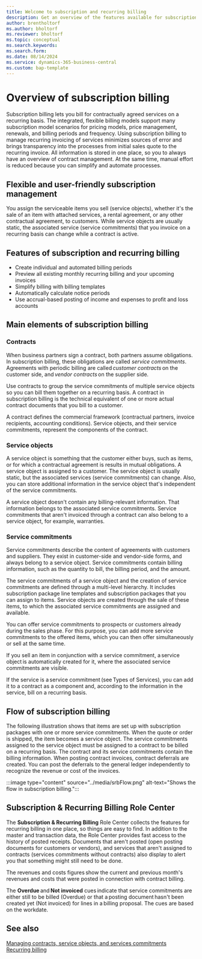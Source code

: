 ```yaml
---
title: Welcome to subscription and recurring billing 
description: Get an overview of the features available for subscription and recurring billing.
author: brentholtorf
ms.author: bholtorf
ms.reviewer: bholtorf
ms.topic: conceptual
ms.search.keywords: 
ms.search.form: 
ms.date: 08/14/2024
ms.service: dynamics-365-business-central
ms.custom: bap-template
---
```


# Overview of subscription billing

Subscription billing lets you bill for contractually agreed services on a recurring basis. The integrated, flexible billing models support many subscription model scenarios for pricing models, price management, renewals, and billing periods and frequency. Using subscription billing to manage recurring invoicing of services minimizes sources of error and brings transparency into the processes from initial sales quote to the recurring invoice. All information is stored in one place, so you to always have an overview of contract management. At the same time, manual effort is reduced because you can simplify and automate processes.  

## Flexible and user-friendly subscription management

You assign the serviceable items you sell (service objects), whether it's the sale of an item with attached services, a rental agreement, or any other contractual agreement, to customers. While service objects are usually static, the associated service (service commitments) that you invoice on a recurring basis can change while a contract is active.

## Features of subscription and recurring billing

* Create individual and automated billing periods
* Preview all existing monthly recurring billing and your upcoming invoices
* Simplify billing with billing templates
* Automatically calculate notice periods
* Use accrual-based posting of income and expenses to profit and loss accounts

## Main elements of subscription billing 

### Contracts​

When business partners sign a contract, both partners assume obligations. In subscription billing, these obligations are called *service commitments*. Agreements with periodic billing are called *customer contracts* on the customer side, and *vendor contracts* on the supplier side.

Use contracts to group the service commitments of multiple service objects so you can bill them together on a recurring basis. A contract in subscription billing is the technical equivalent of one or more actual contract documents that you bill to a customer.

A contract defines the commercial framework (contractual partners, invoice recipients, accounting conditions). Service objects, and their service commitments, represent the components of the contract.

### Service objects​

A service object is something that the customer either buys, such as items, or for which a contractual agreement is results in mutual obligations. A service object is assigned to a customer. The service object is usually static, but the associated services (service commitments) can change. Also, you can store additional information in the service object that's independent of the service commitments.

A service object doesn't contain any billing-relevant information. That information belongs to the associated service commitments. Service commitments that aren't invoiced through a contract can also belong to a service object, for example, warranties.

### Service commitments​

Service commitments describe the content of agreements with customers and suppliers. They exist in customer-side and vendor-side forms, and always belong to a service object. Service commitments contain billing information, such as the quantity to bill, the billing period, and the amount.

The service commitments of a service object and the creation of service commitments are defined through a multi-level hierarchy. It includes subscription package line templates and subscription packages that you can assign to items. Service objects are created through the sale of these items, to which the associated service commitments are assigned and available.

You can offer service commitments to prospects or customers already during the sales phase. For this purpose, you can add more service commitments to the offered items, which you can then offer simultaneously or sell at the same time.

If you sell an item in conjunction with a service commitment, a service object is automatically created for it, where the associated service commitments are visible. <!--Don't understand what we mean by "visible" here-->

If the service is a service commitment (see Types of Services), you can add it to a contract as a component and, according to the information in the service, bill on a recurring basis.

## Flow of subscription billing​

The following illustration shows that items are set up with subscription packages with one or more service commitments. When the quote or order is shipped, the item becomes a service object. The service commitments assigned to the service object must be assigned to a contract to be billed on a recurring basis. The contract and its service commitments contain the billing information. When posting contract invoices, contract deferrals are created. You can post the deferrals to the general ledger independently to recognize the revenue or cost of the invoices.

:::image type="content" source="../media/srbFlow.png" alt-text="Shows the flow in subscription billing.":::

## Subscription & Recurring Billing Role Center​

The **Subscription & Recurring Billing** Role Center collects the features for recurring billing in one place, so things are easy to find. In addition to the master and transaction data, the Role Center provides fast access to the history of posted receipts. Documents that aren't posted (open posting documents for customers or vendors), and services that aren't assigned to contracts (services commitments without contracts) also display to alert you that something might still need to be done.

The revenues and costs figures show the current and previous month's revenues and costs that were posted in connection with contract billing.

The **Overdue** and **Not invoiced** cues indicate that service commitments are either still to be billed (Overdue) or that a posting document hasn't been created yet (Not invoiced) for lines in a billing proposal. The cues are based on the workdate.

## See also

[Managing contracts, service objects, and services commitments](working-with-contracts/contracts-services-mgmt.md)  
[Recurring billing](recurring-billing.md)  